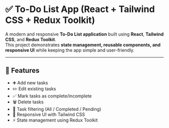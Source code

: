 # ✅ To-Do List App (React + Tailwind CSS + Redux Toolkit)

A modern and responsive **To-Do List application** built using **React**, **Tailwind CSS**, and **Redux Toolkit**.  
This project demonstrates **state management, reusable components, and responsive UI** while keeping the app simple and user-friendly.

---

## 🚀 Features
- ➕ Add new tasks  
- ✏️ Edit existing tasks  
- ✅ Mark tasks as complete/incomplete  
- 🗑️ Delete tasks  
- 📂 Task filtering (All / Completed / Pending)  
- 📱 Responsive UI with Tailwind CSS  
- ⚡ State management using Redux Toolkit
